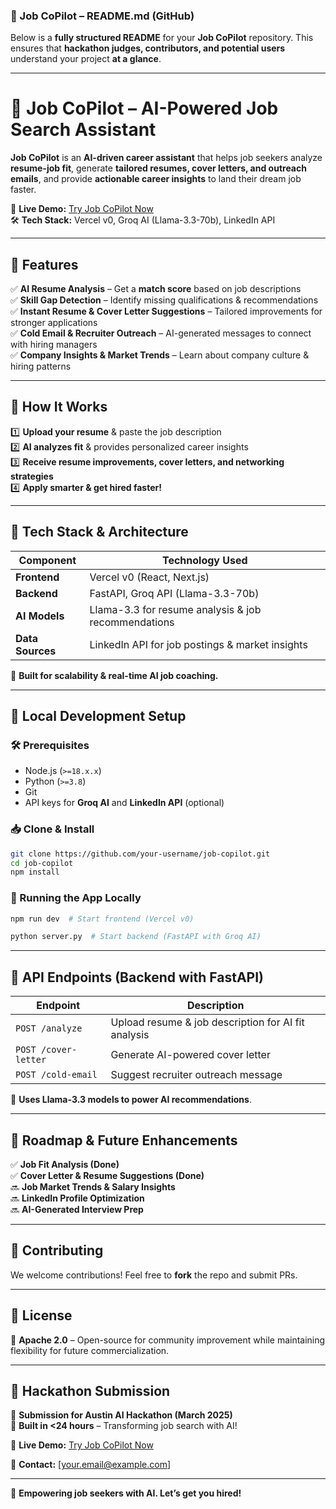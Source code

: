### **📌 Job CoPilot – README.md (GitHub)**  

Below is a **fully structured README** for your **Job CoPilot** repository. This ensures that **hackathon judges, contributors, and potential users** understand your project **at a glance**.  

---


# 🚀 Job CoPilot – AI-Powered Job Search Assistant  

**Job CoPilot** is an **AI-driven career assistant** that helps job seekers analyze **resume-job fit**, generate **tailored resumes, cover letters, and outreach emails**, and provide **actionable career insights** to land their dream job faster.  

🔗 **Live Demo:** [Try Job CoPilot Now](https://v0-job-match-ai-coach.vercel.app/)  
🛠️ **Tech Stack:** Vercel v0, Groq AI (Llama-3.3-70b), LinkedIn API  

---

## **🔹 Features**  

✅ **AI Resume Analysis** – Get a **match score** based on job descriptions  
✅ **Skill Gap Detection** – Identify missing qualifications & recommendations  
✅ **Instant Resume & Cover Letter Suggestions** – Tailored improvements for stronger applications  
✅ **Cold Email & Recruiter Outreach** – AI-generated messages to connect with hiring managers  
✅ **Company Insights & Market Trends** – Learn about company culture & hiring patterns  

---

## **🔹 How It Works**  

1️⃣ **Upload your resume** & paste the job description  
2️⃣ **AI analyzes fit** & provides personalized career insights  
3️⃣ **Receive resume improvements, cover letters, and networking strategies**  
4️⃣ **Apply smarter & get hired faster!**  

---

## **🔹 Tech Stack & Architecture**  

| Component        | Technology Used |
|-----------------|----------------|
| **Frontend**    | Vercel v0 (React, Next.js) |
| **Backend**     | FastAPI, Groq API (Llama-3.3-70b) |
| **AI Models**   | Llama-3.3 for resume analysis & job recommendations |
| **Data Sources**| LinkedIn API for job postings & market insights |

📌 **Built for scalability & real-time AI job coaching.**  

---

## **🔹 Local Development Setup**  

### **🛠 Prerequisites**  
- Node.js (`>=18.x.x`)  
- Python (`>=3.8`)  
- Git  
- API keys for **Groq AI** and **LinkedIn API** (optional)  

### **📥 Clone & Install**  
```bash
git clone https://github.com/your-username/job-copilot.git  
cd job-copilot  
npm install  
```

### **🚀 Running the App Locally**  
```bash
npm run dev  # Start frontend (Vercel v0)
```
```bash
python server.py  # Start backend (FastAPI with Groq AI)
```

---

## **🔹 API Endpoints (Backend with FastAPI)**  

| Endpoint | Description |
|----------|------------|
| `POST /analyze` | Upload resume & job description for AI fit analysis |
| `POST /cover-letter` | Generate AI-powered cover letter |
| `POST /cold-email` | Suggest recruiter outreach message |

📌 **Uses Llama-3.3 models to power AI recommendations**.

---

## **🔹 Roadmap & Future Enhancements**  
✅ **Job Fit Analysis (Done)**  
✅ **Cover Letter & Resume Suggestions (Done)**  
🔜 **Job Market Trends & Salary Insights**  
🔜 **LinkedIn Profile Optimization**  
🔜 **AI-Generated Interview Prep**  

---

## **🔹 Contributing**  
We welcome contributions! Feel free to **fork** the repo and submit PRs.  

---

## **🔹 License**  
📜 **Apache 2.0** – Open-source for community improvement while maintaining flexibility for future commercialization.  

---

## **📌 Hackathon Submission**  
🎯 **Submission for Austin AI Hackathon (March 2025)**  
📌 **Built in <24 hours** – Transforming job search with AI!  

🔗 **Live Demo:** [Try Job CoPilot Now](https://v0-job-match-ai-coach.vercel.app/)  

📧 **Contact:** [your.email@example.com]  

---

🚀 **Empowering job seekers with AI. Let’s get you hired!**  

```

